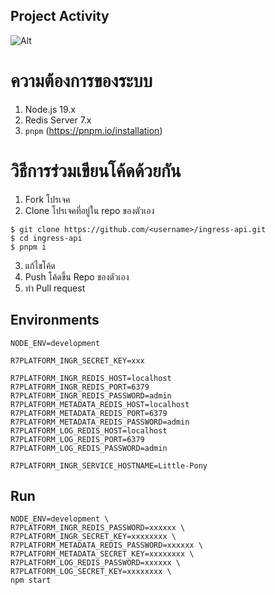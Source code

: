 ## Project Activity

![Alt](https://repobeats.axiom.co/api/embed/b22a4a0ea7d32d666f25f853cad1a8cff26d9d81.svg "Repobeats analytics image")

# ความต้องการของระบบ
1. Node.js 19.x
2. Redis Server 7.x
3. `pnpm` (https://pnpm.io/installation)

# วิธีการร่วมเขียนโค้ดด้วยกัน

1. Fork โปรเจค
2. Clone โปรเจคที่อยู่ใน repo ของตัวเอง 

```shell
$ git clone https://github.com/<username>/ingress-api.git
$ cd ingress-api
$ pnpm i
```
3. แก้ไขโค้ด
4. Push โค้ดขึ้น Repo ของตัวเอง
5. ทำ Pull request

## Environments

```env
NODE_ENV=development

R7PLATFORM_INGR_SECRET_KEY=xxx

R7PLATFORM_INGR_REDIS_HOST=localhost
R7PLATFORM_INGR_REDIS_PORT=6379
R7PLATFORM_INGR_REDIS_PASSWORD=admin
R7PLATFORM_METADATA_REDIS_HOST=localhost
R7PLATFORM_METADATA_REDIS_PORT=6379
R7PLATFORM_METADATA_REDIS_PASSWORD=admin
R7PLATFORM_LOG_REDIS_HOST=localhost
R7PLATFORM_LOG_REDIS_PORT=6379
R7PLATFORM_LOG_REDIS_PASSWORD=admin

R7PLATFORM_INGR_SERVICE_HOSTNAME=Little-Pony
```

## Run

```
NODE_ENV=development \
R7PLATFORM_INGR_REDIS_PASSWORD=xxxxxx \
R7PLATFORM_INGR_SECRET_KEY=xxxxxxxx \ 
R7PLATFORM_METADATA_REDIS_PASSWORD=xxxxxx \
R7PLATFORM_METADATA_SECRET_KEY=xxxxxxxx \ 
R7PLATFORM_LOG_REDIS_PASSWORD=xxxxxx \
R7PLATFORM_LOG_SECRET_KEY=xxxxxxxx \ 
npm start
```
